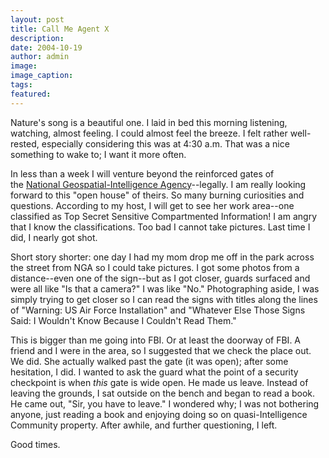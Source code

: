 ```yaml
---
layout: post
title: Call Me Agent X
description:
date: 2004-10-19
author: admin
image:
image_caption:
tags:
featured:
---
```


Nature's song is a beautiful one. I laid in bed this morning listening, watching, almost feeling. I could almost feel the breeze. I felt rather well-rested, especially considering this was at 4:30 a.m. That was a nice something to wake to; I want it more often.

In less than a week I will venture beyond the reinforced gates of the [National Geospatial-Intelligence Agency](https://www.nga.mil/)--legally. I am really looking forward to this "open house" of theirs. So many burning curiosities and questions. According to my host, I will get to see her work area--one classified as Top Secret Sensitive Compartmented Information! I am angry that I know the classifications. Too bad I cannot take pictures. Last time I did, I nearly got shot.

Short story shorter: one day I had my mom drop me off in the park across the street from NGA so I could take pictures. I got some photos from a distance--even one of the sign--but as I got closer, guards surfaced and were all like "Is that a camera?" I was like "No." Photographing aside, I was simply trying to get closer so I can read the signs with titles along the lines of "Warning: US Air Force Installation" and "Whatever Else Those Signs Said: I Wouldn't Know Because I Couldn't Read Them."

This is bigger than me going into FBI. Or at least the doorway of FBI. A friend and I were in the area, so I suggested that we check the place out. We did. She actually walked past the gate (it was open); after some hesitation, I did. I wanted to ask the guard what the point of a security checkpoint is when _this_ gate is wide open. He made us leave. Instead of leaving the grounds, I sat outside on the bench and began to read a book. He came out, "Sir, you have to leave." I wondered why; I was not bothering anyone, just reading a book and enjoying doing so on quasi-Intelligence Community property. After awhile, and further questioning, I left.

Good times.
